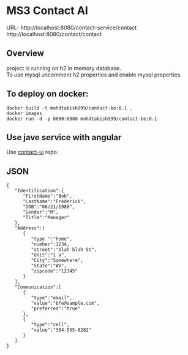 # MS3 Contact AI
   URL- http://localhost:8080/contact-service/contact  http://localhost:8080/contact/contact

## Overview
project is running on h2 in memory database.\
To use mysql uncomment h2 properties and enable mysql properties.

## To deploy on docker:
```
docker build -t mohdtabish999/contact-be:0.1 .
docker images
docker run -d -p 8080:8080 mohdtabish999/contact-be:0.1
```
## Use jave service with angular
Use [contact-ui](https://github.com/mohdtabish999/contact-ui) repo. 


## JSON 
```
{
   "Identification":{
      "FirstName":"Bob",
      "LastName":"Frederick",
      "DOB":"06/21/1980",
      "Gender":"M",
      "Title":"Manager"
   },
   "Address":[
      {
         "type ":"home",
         "number":1234,
         "street":"blah blah St",
         "Unit":"1 a",
         "City":"Somewhere",
         "State":"WV",
         "zipcode":"12345"
      }
   ],
   "Communication":[
      {
         "type":"email",
         "value":"bfe@sample.com",
         "preferred":"true"
      },
      {
         "type":"cell",
         "value":"304-555-8282"
      }
   ]
}
```
